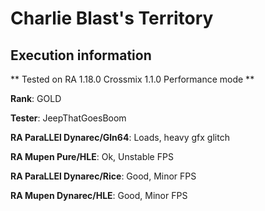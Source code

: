 # Charlie Blast's Territory 

## Execution information


** Tested on RA 1.18.0 Crossmix 1.1.0 Performance mode **


**Rank**: GOLD


**Tester**: JeepThatGoesBoom



**RA ParaLLEl Dynarec/Gln64**: Loads, heavy gfx glitch


**RA Mupen Pure/HLE**: Ok, Unstable FPS


**RA ParaLLEl Dynarec/Rice**: Good, Minor FPS


**RA Mupen Dynarec/HLE**: Good, Minor FPS